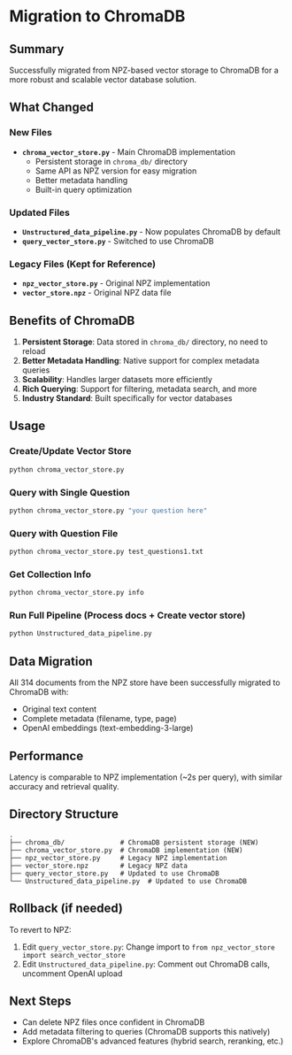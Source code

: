 # Migration to ChromaDB

## Summary
Successfully migrated from NPZ-based vector storage to ChromaDB for a more robust and scalable vector database solution.

## What Changed

### New Files
- **`chroma_vector_store.py`** - Main ChromaDB implementation
  - Persistent storage in `chroma_db/` directory
  - Same API as NPZ version for easy migration
  - Better metadata handling
  - Built-in query optimization

### Updated Files
- **`Unstructured_data_pipeline.py`** - Now populates ChromaDB by default
- **`query_vector_store.py`** - Switched to use ChromaDB

### Legacy Files (Kept for Reference)
- **`npz_vector_store.py`** - Original NPZ implementation
- **`vector_store.npz`** - Original NPZ data file

## Benefits of ChromaDB

1. **Persistent Storage**: Data stored in `chroma_db/` directory, no need to reload
2. **Better Metadata Handling**: Native support for complex metadata queries
3. **Scalability**: Handles larger datasets more efficiently
4. **Rich Querying**: Support for filtering, metadata search, and more
5. **Industry Standard**: Built specifically for vector databases

## Usage

### Create/Update Vector Store
```bash
python chroma_vector_store.py
```

### Query with Single Question
```bash
python chroma_vector_store.py "your question here"
```

### Query with Question File
```bash
python chroma_vector_store.py test_questions1.txt
```

### Get Collection Info
```bash
python chroma_vector_store.py info
```

### Run Full Pipeline (Process docs + Create vector store)
```bash
python Unstructured_data_pipeline.py
```

## Data Migration
All 314 documents from the NPZ store have been successfully migrated to ChromaDB with:
- Original text content
- Complete metadata (filename, type, page)
- OpenAI embeddings (text-embedding-3-large)

## Performance
Latency is comparable to NPZ implementation (~2s per query), with similar accuracy and retrieval quality.

## Directory Structure
```
.
├── chroma_db/              # ChromaDB persistent storage (NEW)
├── chroma_vector_store.py  # ChromaDB implementation (NEW)
├── npz_vector_store.py     # Legacy NPZ implementation
├── vector_store.npz        # Legacy NPZ data
├── query_vector_store.py   # Updated to use ChromaDB
└── Unstructured_data_pipeline.py  # Updated to use ChromaDB
```

## Rollback (if needed)
To revert to NPZ:
1. Edit `query_vector_store.py`: Change import to `from npz_vector_store import search_vector_store`
2. Edit `Unstructured_data_pipeline.py`: Comment out ChromaDB calls, uncomment OpenAI upload

## Next Steps
- Can delete NPZ files once confident in ChromaDB
- Add metadata filtering to queries (ChromaDB supports this natively)
- Explore ChromaDB's advanced features (hybrid search, reranking, etc.)
